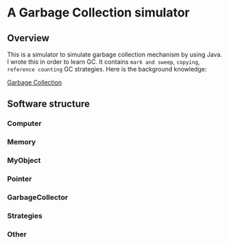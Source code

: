 # A Garbage Collection simulator

## Overview
This is a simulator to simulate garbage collection mechanism by using Java. I wrote this in order to learn GC. It contains `mark and sweep`, `copying`, `reference counting` GC strategies. Here is the background knowledge: 

[Garbage Collection](http://www.liangjiateng.cn/2017/10/26/PL%E2%80%94%E2%80%94Garbage-Collection/#more)

## Software structure

### Computer

### Memory

### MyObject

### Pointer

### GarbageCollector

### Strategies

### Other